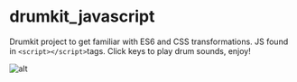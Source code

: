 # drumkit_javascript

Drumkit project to get familiar with ES6 and CSS transformations.
JS found in `<script></script>`tags.
Click keys to play drum sounds, enjoy!

![alt](http://i.imgur.com/QxamVGU.png)
